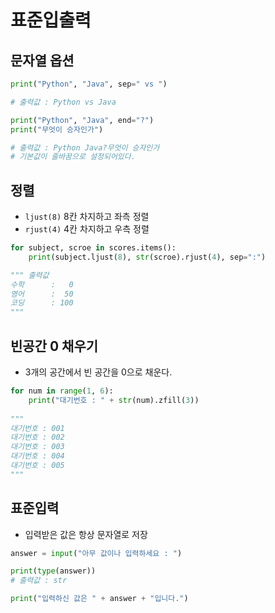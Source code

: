 # 표준입출력

## 문자열 옵션

```python
print("Python", "Java", sep=" vs ")

# 출력값 : Python vs Java
```

```python
print("Python", "Java", end="?")
print("무엇이 승자인가")

# 출력값 : Python Java?무엇이 승자인가
# 기본값이 줄바꿈으로 설정되어있다.
```

## 정렬

- `ljust(8)` 8칸 차지하고 좌측 정렬
- `rjust(4)` 4칸 차지하고 우측 정렬

```python
for subject, scroe in scores.items():
    print(subject.ljust(8), str(scroe).rjust(4), sep=":")

""" 출력값
수학      :   0
영어      :  50
코딩      : 100
"""
```

## 빈공간 0 채우기

- 3개의 공간에서 빈 공간을 0으로 채운다.

```python
for num in range(1, 6):
    print("대기번호 : " + str(num).zfill(3))
    
"""
대기번호 : 001
대기번호 : 002
대기번호 : 003
대기번호 : 004
대기번호 : 005
"""
```

## 표준입력

- 입력받은 값은 항상 문자열로 저장

```python
answer = input("아무 값이나 입력하세요 : ")

print(type(answer))
# 출력값 : str

print("입력하신 값은 " + answer + "입니다.")
```